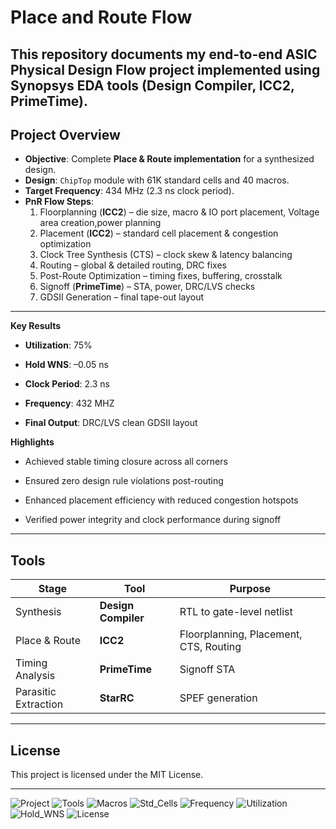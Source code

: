 # Place and Route Flow 

This repository documents my end-to-end ASIC Physical Design Flow project implemented using Synopsys EDA tools (Design Compiler, ICC2, PrimeTime).
---

##  Project Overview  
- **Objective**: Complete **Place & Route implementation** for a synthesized design.  
- **Design**: `ChipTop` module with 61K standard cells and 40 macros.  
- **Target Frequency**: 434 MHz (2.3 ns clock period).  
- **PnR Flow Steps**:  
  1. Floorplanning (**ICC2**) – die size, macro & IO port placement, Voltage area creation,power planning  
  2. Placement (**ICC2**) – standard cell placement & congestion optimization  
  3. Clock Tree Synthesis (CTS) – clock skew & latency balancing  
  4. Routing – global & detailed routing, DRC fixes 
  5. Post-Route Optimization – timing fixes, buffering, crosstalk 
  6. Signoff (**PrimeTime**) – STA, power, DRC/LVS checks  
  7. GDSII Generation – final tape-out layout
---
**Key Results**

- **Utilization**: 75%

- **Hold WNS**: –0.05 ns

- **Clock Period**: 2.3 ns
  
- **Frequency**: 432 MHZ

- **Final Output**: DRC/LVS clean GDSII layout

**Highlights**

- Achieved stable timing closure across all corners

- Ensured zero design rule violations post-routing

- Enhanced placement efficiency with reduced congestion hotspots

- Verified power integrity and clock performance during signoff

---
## **Tools**
| Stage                | Tool                | Purpose                                |
| -------------------- | ------------------- | -------------------------------------- |
| Synthesis            | **Design Compiler** | RTL to gate-level netlist              |
| Place & Route        | **ICC2**            | Floorplanning, Placement, CTS, Routing |
| Timing Analysis      | **PrimeTime**       | Signoff STA                            |
| Parasitic Extraction | **StarRC**          | SPEF generation                        |

---
## License

This project is licensed under the MIT License.

---
![Project](https://img.shields.io/badge/Project-PD_Flow-blue?style=for-the-badge)
![Tools](https://img.shields.io/badge/Tools-DC_|_ICC2_|_STARRC_|_PrimeTime-limegreen?style=for-the-badge)
![Macros](https://img.shields.io/badge/Macros-40-red?style=for-the-badge)
![Std_Cells](https://img.shields.io/badge/Std_Cells-52K-blue?style=for-the-badge)
![Frequency](https://img.shields.io/badge/Frequency-434MHz-red?style=for-the-badge)
![Utilization](https://img.shields.io/badge/Utilization-75%25-orange?style=for-the-badge)
![Hold_WNS](https://img.shields.io/badge/Hold_WNS-0.05ns-blue?style=for-the-badge)
![License](https://img.shields.io/badge/License-MIT-gold?style=for-the-badge)


